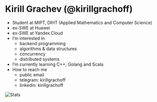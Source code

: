 # Kirill Grachev (@kirillgrachoff)
- Student at MIPT, DIHT (Applied Mathematics and Computer Science)
- ex-SWE at Huawei
- ex-SWE at Yandex.Cloud
- I’m interested in
  - backend programming
  - algorithms \& data structures
  - concurrency
  - distributed systems
- I’m currently learning C++, Golang and Scala
- How to reach me
  - public email
  - telegram: kirillgrachoff
  - linkedin: kirillgrachoff

![Stats](https://github-readme-stats.vercel.app/api?username=kirillgrachoff&show_icons=true&hide_title=false)
